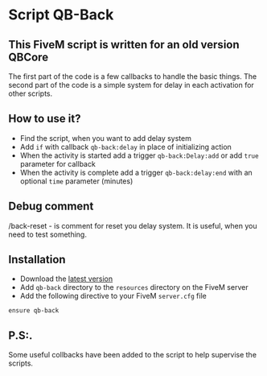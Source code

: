 # Script QB-Back
## This FiveM script is written for an old version QBCore

The first part of the code is a few callbacks to handle the basic things. 
The second part of the code is a simple system for delay in each activation for other scripts. 

## How to use it? 

- Find the script, when you want to add delay system 
- Add `if` with callback `qb-back:delay` in place of initializing action 
- When the activity is started add a trigger `qb-back:Delay:add` or add `true` parameter for callback 
- When the activity is complete add a trigger `qb-back:delay:end` with an optional `time` parameter (minutes)

## Debug comment 

/back-reset - is comment for reset you delay system. It is useful, when you need to test something. 

## Installation

- Download the [latest version](https://github.com/mikoslaf/qb-back/releases/tag/v1.0)
- Add ```qb-back``` directory to the ```resources``` directory on the FiveM server
- Add the following directive to your FiveM ```server.cfg``` file
```
ensure qb-back
```

## P.S:. 

Some useful collbacks have been added to the script to help supervise the scripts.
